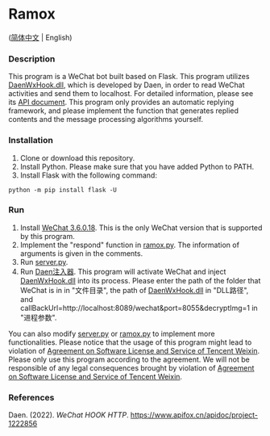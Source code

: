 # Ramox

([简体中文](README.md) | English)

### Description

This program is a WeChat bot built based on Flask. This program utilizes [DaenWxHook.dll](DaenWxHook/DaenWxHook.dll), which is developed by Daen, in order to read WeChat activities and send them to localhost. For detailed information, please see its [API document](https://www.apifox.cn/apidoc/project-1222856/). This program only provides an automatic replying framework, and please implement the function that generates replied contents and the message processing algorithms yourself.

### Installation
1. Clone or download this repository.
2. Install Python. Please make sure that you have added Python to PATH.
3. Install Flask with the following command:
```shell
python -m pip install flask -U
```

### Run
1. Install [WeChat 3.6.0.18](WeChatSetup3.6.0.18.exe). This is the only WeChat version that is supported by this program.
2. Implement the "respond" function in [ramox.py](ramox.py). The information of arguments is given in the comments.
3. Run [server.py](server.py).
4. Run [Daen注入器](DaenWxHook/Daen%E6%B3%A8%E5%85%A5%E5%99%A8.exe). This program will activate WeChat and inject [DaenWxHook.dll](DaenWxHook/DaenWxHook.dll) into its process. Please enter the path of the folder that WeChat is in in "文件目录", the path of [DaenWxHook.dll](DaenWxHook/DaenWxHook.dll) in "DLL路径", and callBackUrl=http://localhost:8089/wechat&port=8055&decryptImg=1 in "进程参数".

You can also modify [server.py](server.py) or [ramox.py](ramox.py) to implement more functionalities.
Please notice that the usage of this program might lead to violation of [Agreement on Software License and Service of Tencent Weixin](https://weixin.qq.com/agreement). Please only use this program according to the agreement. We will not be responsible of any legal consequences brought by violation of [Agreement on Software License and Service of Tencent Weixin](https://weixin.qq.com/agreement).

### References
Daen. (2022). _WeChat HOOK HTTP_. https://www.apifox.cn/apidoc/project-1222856